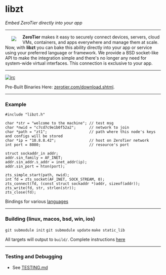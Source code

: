 # libzt
*Embed ZeroTier directly into your app*
***

<a href="https://www.zerotier.com?pk_campaign=github_libzt"><img src="https://github.com/zerotier/ZeroTierOne/raw/master/artwork/AppIcon_87x87.png" align="left" hspace="20" vspace="6"></a>

**ZeroTier** makes it easy to securely connect devices, servers, cloud VMs, containers, and apps everywhere and manage them at scale. Now, with **libzt** you can bake this ability directly into your app or service using your preferred language or framework. We provide a BSD socket-like API to make the integration simple and there's no longer any need for system-wide virtual interfaces. This connection is exclusive to your app.

<hr>

[![irc](https://img.shields.io/badge/IRC-%23zerotier%20on%20freenode-orange.svg)](https://webchat.freenode.net/?channels=zerotier)

Pre-Built Binaries Here: [zerotier.com/download.shtml](https://zerotier.com/download.shtml?pk_campaign=github_libzt).

*** 

### Example

```
#include "libzt.h"

char *str = "welcome to the machine"; // test msg 
char *nwid = "c7cd7c9e1b0f52a2";      // network to join
char *path = "zt1";                   // path where this node's keys and configs will be stored
char *ip = "10.8.8.42";               // host on ZeroTier network
int port = 8080;                      // resource's port

struct sockaddr_in addr;
addr.sin_family = AF_INET;
addr.sin_addr.s_addr = inet_addr(ip);
addr.sin_port = hton(port);	

zts_simple_start(path, nwid);
int fd = zts_socket(AF_INET, SOCK_STREAM, 0);
zts_connect(fd, (const struct sockaddr *)addr, sizeof(addr));
zts_write(fd, str, strlen(str));
zts_close(fd);
```

Bindings for various [languages](examples)

***

### Building (linux, macos, bsd, win, ios)

 `git submodule init`
 `git submodule update`
 `make static_lib`

 All targets will output to `build/`. Complete instructions [here](BUILDING.md)

***

### Testing and Debugging
 - See [TESTING.md](TESTING.md)